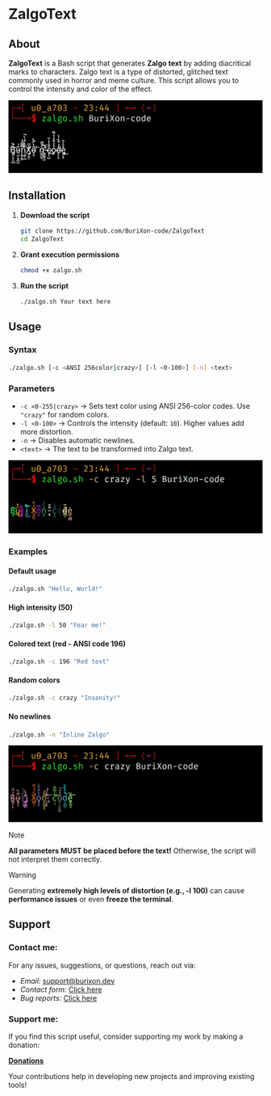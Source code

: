 # ZalgoText  

## About  
**ZalgoText** is a Bash script that generates **Zalgo text** by adding diacritical marks to characters. Zalgo text is a type of distorted, glitched text commonly used in horror and meme culture. This script allows you to control the intensity and color of the effect.  

![screenshot](/img1.jpg)  

## Installation  
1. **Download the script**  
   ```bash
   git clone https://github.com/BuriXon-code/ZalgoText
   cd ZalgoText
   ```  
2. **Grant execution permissions**  
   ```bash
   chmod +x zalgo.sh
   ```  
3. **Run the script**  
   ```bash
   ./zalgo.sh Your text here
   ```  

## Usage  
### Syntax  
```bash
./zalgo.sh [-c <ANSI 256color|crazy>] [-l <0-100>] [-n] <text>
```  

### Parameters  
- `-c <0-255|crazy>` → Sets text color using ANSI 256-color codes. Use `"crazy"` for random colors.  
- `-l <0-100>` → Controls the intensity (default: `10`). Higher values add more distortion.  
- `-n` → Disables automatic newlines.  
- `<text>` → The text to be transformed into Zalgo text.  

![screenshot](/img2.jpg)  

### Examples  
#### Default usage  
```bash
./zalgo.sh "Hello, World!"
```  
#### High intensity (50)  
```bash
./zalgo.sh -l 50 "Fear me!"
```  
#### Colored text (red - ANSI code 196)  
```bash
./zalgo.sh -c 196 "Red text"
```  
#### Random colors  
```bash
./zalgo.sh -c crazy "Insanity!"
```  
#### No newlines  
```bash
./zalgo.sh -n "Inline Zalgo"
```

![screenshot](/img3.jpg)  


> [!NOTE]
> **All parameters MUST be placed before the text!** Otherwise, the script will not interpret them correctly.  

> [!WARNING]
> Generating **extremely high levels of distortion (e.g., -l 100)** can cause **performance issues** or even **freeze the terminal**.

## Support
### Contact me:
For any issues, suggestions, or questions, reach out via:

- *Email:* support@burixon.dev  
- *Contact form:* [Click here](https://burixon.dev/contact/)
- *Bug reports:* [Click here](https://burixon.dev/bugreport/#ZalgoText)

### Support me:
If you find this script useful, consider supporting my work by making a donation:

[**Donations**](https://burixon.dev/donate/)

Your contributions help in developing new projects and improving existing tools!
